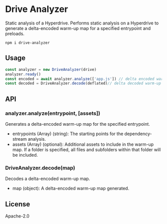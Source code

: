 # Drive Analyzer

Static analysis of a Hyperdrive. Performs static analysis on a Hyperdrive to generate a delta-encoded warm-up map for a specified entrypoint and preloads.

```
npm i drive-analyzer
```

## Usage

```js
const analyzer = new DriveAnalyzer(drive)
analyzer.ready()
const encoded = await analyzer.analyze(['app.js']) // delta encoded warm-up map
const decoded = DriveAnalyzer.decode(deflated)// delta decoded warm-up map
```

## API
### analyzer.analyze(entrypoint, [assets])

Generates a delta-encoded warm-up map for the specified entrypoint.

- entrypoints (Array) (string): The starting points for the dependency-stream analysis.
- assets (Array) (optional): Additional assets to include in the warm-up map. If a folder is specified, all files and subfolders within that folder will be included.

### DriveAnalyzer.decode(map)

Decodes a delta-encoded warm-up map.

- map (object): A delta-encoded warm-up map generated.

## License

Apache-2.0
